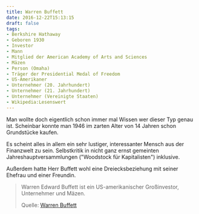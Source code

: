 ```yaml
---
title: Warren Buffett
date: 2016-12-22T15:13:15
draft: false
tags:
- Berkshire Hathaway
- Geboren 1930
- Investor
- Mann
- Mitglied der American Academy of Arts and Sciences
- Mäzen
- Person (Omaha)
- Träger der Presidential Medal of Freedom
- US-Amerikaner
- Unternehmer (20. Jahrhundert)
- Unternehmer (21. Jahrhundert)
- Unternehmer (Vereinigte Staaten)
- Wikipedia:Lesenswert
---
```


Man wollte doch eigentlich schon immer mal Wissen wer dieser Typ genau ist.
Scheinbar konnte man 1946 im zarten Alter von 14 Jahren schon Grundstücke
kaufen.

Es scheint alles in allem ein sehr lustiger, interessanter Mensch aus der
Finanzwelt zu sein. Selbstkritik in nicht ganz ernst gemeinten
Jahreshauptversammlungen ("Woodstock für Kapitalisten") inklusive.

Außerdem hatte Herr Buffett wohl eine Dreiecksbeziehung mit seiner Ehefrau
und einer Freundin.

> Warren Edward Buffett ist ein US-amerikanischer Großinvestor, Unternehmer
> und Mäzen.
>
> Quelle: [Warren Buffett](https://de.wikipedia.org/wiki/Warren_Buffett)